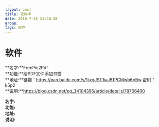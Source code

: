 ```yaml
---
layout: post  
title: 软件库  
date: 2018-7-28 21:48:28  
group:   
tags: 软件  
---
```

# 软件 #  
**名字:**FreePic2Pdf  
**功能:**给PDF文件添加书签  
**地址:**链接：https://pan.baidu.com/s/1jixgJS1RiaJ61PCMwb6oBw 密码：k5p2  
**说明:**https://blog.csdn.net/qq_34104395/article/details/78766400  
  
**名字:**  
**功能:**   
**地址:**  
**说明:**  

   
 

